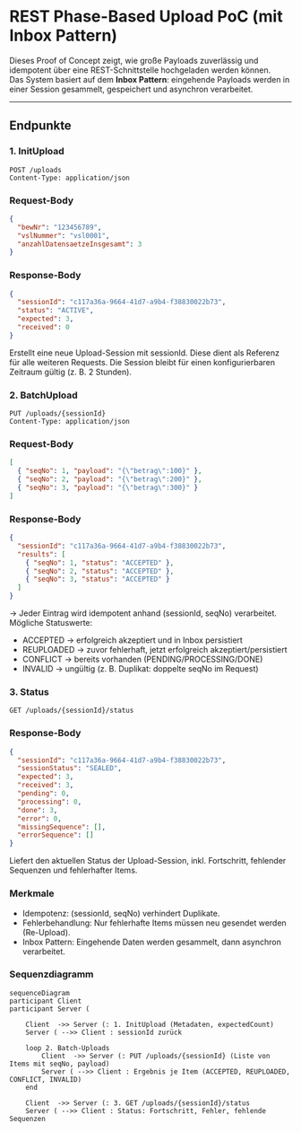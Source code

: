 # REST Phase-Based Upload PoC (mit Inbox Pattern)

Dieses Proof of Concept zeigt, wie große Payloads zuverlässig und idempotent über eine REST-Schnittstelle hochgeladen werden können.  
Das System basiert auf dem **Inbox Pattern**: eingehende Payloads werden in einer Session gesammelt, gespeichert und asynchron verarbeitet.

---

## Endpunkte

### 1. InitUpload
```http
POST /uploads
Content-Type: application/json
```
### Request-Body
```json
{
  "bewNr": "123456789",
  "vslNummer": "vsl0001",
  "anzahlDatensaetzeInsgesamt": 3
}
```
### Response-Body
```json
{
  "sessionId": "c117a36a-9664-41d7-a9b4-f38830022b73",
  "status": "ACTIVE",
  "expected": 3,
  "received": 0
}
```
Erstellt eine neue Upload-Session mit sessionId. Diese dient als Referenz für alle weiteren Requests.
Die Session bleibt für einen konfigurierbaren Zeitraum gültig (z. B. 2 Stunden).


### 2. BatchUpload
```http
PUT /uploads/{sessionId}
Content-Type: application/json
```
### Request-Body
```json
[
  { "seqNo": 1, "payload": "{\"betrag\":100}" },
  { "seqNo": 2, "payload": "{\"betrag\":200}" },
  { "seqNo": 3, "payload": "{\"betrag\":300}" }
]
```
### Response-Body
```json
{
  "sessionId": "c117a36a-9664-41d7-a9b4-f38830022b73",
  "results": [
    { "seqNo": 1, "status": "ACCEPTED" },
    { "seqNo": 2, "status": "ACCEPTED" },
    { "seqNo": 3, "status": "ACCEPTED" }
  ]
}
```
→ Jeder Eintrag wird idempotent anhand (sessionId, seqNo) verarbeitet.
Mögliche Statuswerte:

* ACCEPTED → erfolgreich akzeptiert und in Inbox persistiert
* REUPLOADED → zuvor fehlerhaft, jetzt erfolgreich akzeptiert/persistiert
* CONFLICT → bereits vorhanden (PENDING/PROCESSING/DONE)
* INVALID → ungültig (z. B. Duplikat: doppelte seqNo im Request)

### 3. Status
```http
GET /uploads/{sessionId}/status
```
### Response-Body
```json
{
  "sessionId": "c117a36a-9664-41d7-a9b4-f38830022b73",
  "sessionStatus": "SEALED",
  "expected": 3,
  "received": 3,
  "pending": 0,
  "processing": 0,
  "done": 3,
  "error": 0,
  "missingSequence": [],
  "errorSequence": []
}
```
Liefert den aktuellen Status der Upload-Session, inkl. Fortschritt, fehlender Sequenzen und fehlerhafter Items.

### Merkmale

* Idempotenz: (sessionId, seqNo) verhindert Duplikate.
* Fehlerbehandlung: Nur fehlerhafte Items müssen neu gesendet werden (Re-Upload).
* Inbox Pattern: Eingehende Daten werden gesammelt, dann asynchron verarbeitet.

### Sequenzdiagramm

```mermaid
sequenceDiagram
participant Client 
participant Server (

    Client  ->> Server (: 1. InitUpload (Metadaten, expectedCount)
    Server ( -->> Client : sessionId zurück

    loop 2. Batch-Uploads
        Client  ->> Server (: PUT /uploads/{sessionId} (Liste von Items mit seqNo, payload)
        Server ( -->> Client : Ergebnis je Item (ACCEPTED, REUPLOADED, CONFLICT, INVALID)
    end

    Client  ->> Server (: 3. GET /uploads/{sessionId}/status
    Server ( -->> Client : Status: Fortschritt, Fehler, fehlende Sequenzen
